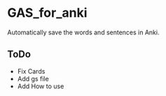 # GAS_for_anki

Automatically save the words and sentences in Anki.

## ToDo

- Fix Cards
- Add gs file
- Add How to use
